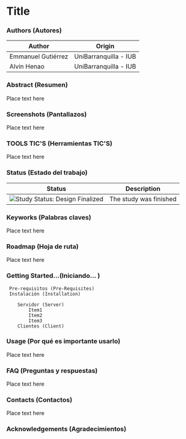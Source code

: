 Title 
=================

### Authors (Autores)

| Author                | Origin                               |
| --------------------- | ------------------------------------ |
| Emmanuel Gutiérrez    | UniBarranquilla - IUB                |
| Alvin Henao           | UniBarranquilla - IUB                |

### Abstract (Resumen)

Place text here

### Screenshots (Pantallazos)

Place text here

### TOOLS TIC'S (Herramientas TIC'S)

Place text here

### Status (Estado del trabajo)

| Status            | Description                          |
| ----------------- | ------------------------------------ |
| <img src="https://img.shields.io/badge/Study%20Status-Design%20Finalized-brightgreen.svg" alt="Study Status: Design Finalized"> | The study was finished | 

### Keyworks (Palabras claves)

Place text here

### Roadmap (Hoja de ruta)

Place text here

### Getting Started...(Iniciando... )
	
	 Pre-requisitos (Pre-Requisites)
	 Instalación (Installation)

		Servidor (Server)
			Item1
			Item2
			Item3
		Clientes (Client)

### Usage (Por qué es importante usarlo)

Place text here

### FAQ (Preguntas y respuestas)

Place text here

### Contacts (Contactos)

Place text here

### Acknowledgements (Agradecimientos)
